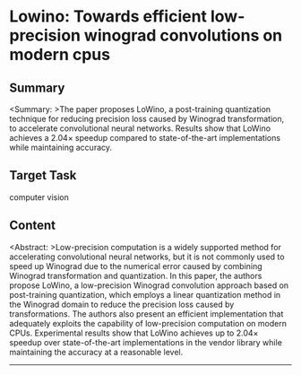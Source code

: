 # Lowino: Towards efficient low-precision winograd convolutions on modern cpus

## Summary

<Summary: >The paper proposes LoWino, a post-training quantization technique for reducing precision loss caused by Winograd transformation, to accelerate convolutional neural networks. Results show that LoWino achieves a 2.04× speedup compared to state-of-the-art implementations while maintaining accuracy.


## Target Task

computer vision

## Content

<Abstract: >Low-precision computation is a widely supported method for accelerating convolutional neural networks, but it is not commonly used to speed up Winograd due to the numerical error caused by combining Winograd transformation and quantization. In this paper, the authors propose LoWino, a low-precision Winograd convolution approach based on post-training quantization, which employs a linear quantization method in the Winograd domain to reduce the precision loss caused by transformations. The authors also present an efficient implementation that adequately exploits the capability of low-precision computation on modern CPUs. Experimental results show that LoWino achieves up to 2.04× speedup over state-of-the-art implementations in the vendor library while maintaining the accuracy at a reasonable level.



---

